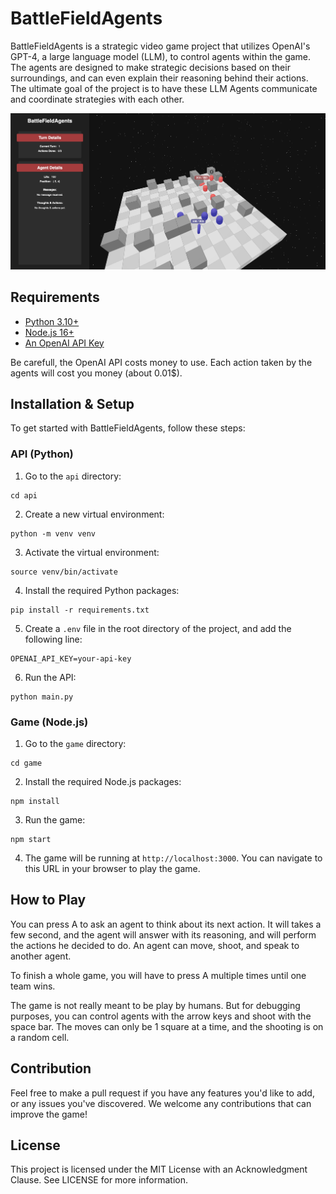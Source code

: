 # BattleFieldAgents

BattleFieldAgents is a strategic video game project that utilizes OpenAI's GPT-4, a large language model (LLM), to control agents within the game. The agents are designed to make strategic decisions based on their surroundings, and can even explain their reasoning behind their actions. The ultimate goal of the project is to have these LLM Agents communicate and coordinate strategies with each other.

![BattleFieldAgents Screenshot](illustration.png)

## Requirements

* [Python 3.10+](https://www.python.org/downloads/)
* [Node.js 16+](https://nodejs.org/en/download/)
* [An OpenAI API Key](https://beta.openai.com/)

Be carefull, the OpenAI API costs money to use. Each action taken by the agents will cost you money (about 0.01$).

## Installation & Setup

To get started with BattleFieldAgents, follow these steps:

### API (Python)

1. Go to the `api` directory:

```
cd api
```

2. Create a new virtual environment:

```
python -m venv venv
```

3. Activate the virtual environment:
```
source venv/bin/activate
```

4. Install the required Python packages:

```
pip install -r requirements.txt
```

5. Create a `.env` file in the root directory of the project, and add the following line:

```
OPENAI_API_KEY=your-api-key
```

6. Run the API:

```
python main.py
```

### Game (Node.js)

1. Go to the `game` directory:

```
cd game
```

2. Install the required Node.js packages:
```
npm install
```

3. Run the game:

```
npm start
```

4. The game will be running at `http://localhost:3000`. You can navigate to this URL in your browser to play the game.

## How to Play

You can press A to ask an agent to think about its next action. It will takes a few second, and the agent will answer with its reasoning, and will perform the actions he decided to do. An agent can move, shoot, and speak to another agent.  

To finish a whole game, you will have to press A multiple times until one team wins.

The game is not really meant to be play by humans. But for debugging purposes, you can control agents with the arrow keys and shoot with the space bar. The moves can only be 1 square at a time, and the shooting is on a random cell.

## Contribution
Feel free to make a pull request if you have any features you'd like to add, or any issues you've discovered. We welcome any contributions that can improve the game!

## License
This project is licensed under the MIT License with an Acknowledgment Clause. See LICENSE for more information.
